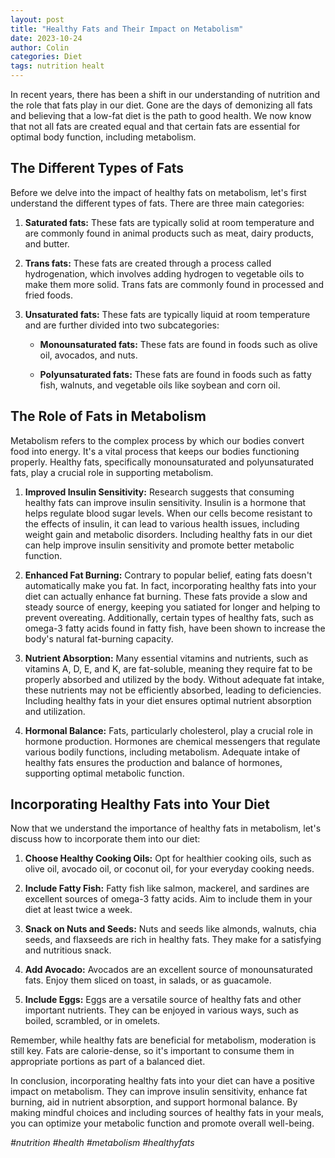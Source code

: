 ```yaml
---
layout: post
title: "Healthy Fats and Their Impact on Metabolism"
date: 2023-10-24
author: Colin
categories: Diet
tags: nutrition healt
---
```


In recent years, there has been a shift in our understanding of nutrition and the role that fats play in our diet. Gone are the days of demonizing all fats and believing that a low-fat diet is the path to good health. We now know that not all fats are created equal and that certain fats are essential for optimal body function, including metabolism.

## The Different Types of Fats

Before we delve into the impact of healthy fats on metabolism, let's first understand the different types of fats. There are three main categories:

1. **Saturated fats:** These fats are typically solid at room temperature and are commonly found in animal products such as meat, dairy products, and butter.

2. **Trans fats:** These fats are created through a process called hydrogenation, which involves adding hydrogen to vegetable oils to make them more solid. Trans fats are commonly found in processed and fried foods.

3. **Unsaturated fats:** These fats are typically liquid at room temperature and are further divided into two subcategories:

   - **Monounsaturated fats:** These fats are found in foods such as olive oil, avocados, and nuts.
   
   - **Polyunsaturated fats:** These fats are found in foods such as fatty fish, walnuts, and vegetable oils like soybean and corn oil.

## The Role of Fats in Metabolism

Metabolism refers to the complex process by which our bodies convert food into energy. It's a vital process that keeps our bodies functioning properly. Healthy fats, specifically monounsaturated and polyunsaturated fats, play a crucial role in supporting metabolism.

1. **Improved Insulin Sensitivity:** Research suggests that consuming healthy fats can improve insulin sensitivity. Insulin is a hormone that helps regulate blood sugar levels. When our cells become resistant to the effects of insulin, it can lead to various health issues, including weight gain and metabolic disorders. Including healthy fats in our diet can help improve insulin sensitivity and promote better metabolic function.

2. **Enhanced Fat Burning:** Contrary to popular belief, eating fats doesn't automatically make you fat. In fact, incorporating healthy fats into your diet can actually enhance fat burning. These fats provide a slow and steady source of energy, keeping you satiated for longer and helping to prevent overeating. Additionally, certain types of healthy fats, such as omega-3 fatty acids found in fatty fish, have been shown to increase the body's natural fat-burning capacity.

3. **Nutrient Absorption:** Many essential vitamins and nutrients, such as vitamins A, D, E, and K, are fat-soluble, meaning they require fat to be properly absorbed and utilized by the body. Without adequate fat intake, these nutrients may not be efficiently absorbed, leading to deficiencies. Including healthy fats in your diet ensures optimal nutrient absorption and utilization.

4. **Hormonal Balance:** Fats, particularly cholesterol, play a crucial role in hormone production. Hormones are chemical messengers that regulate various bodily functions, including metabolism. Adequate intake of healthy fats ensures the production and balance of hormones, supporting optimal metabolic function.

## Incorporating Healthy Fats into Your Diet

Now that we understand the importance of healthy fats in metabolism, let's discuss how to incorporate them into our diet:

1. **Choose Healthy Cooking Oils:** Opt for healthier cooking oils, such as olive oil, avocado oil, or coconut oil, for your everyday cooking needs.

2. **Include Fatty Fish:** Fatty fish like salmon, mackerel, and sardines are excellent sources of omega-3 fatty acids. Aim to include them in your diet at least twice a week.

3. **Snack on Nuts and Seeds:** Nuts and seeds like almonds, walnuts, chia seeds, and flaxseeds are rich in healthy fats. They make for a satisfying and nutritious snack.

4. **Add Avocado:** Avocados are an excellent source of monounsaturated fats. Enjoy them sliced on toast, in salads, or as guacamole.

5. **Include Eggs:** Eggs are a versatile source of healthy fats and other important nutrients. They can be enjoyed in various ways, such as boiled, scrambled, or in omelets.

Remember, while healthy fats are beneficial for metabolism, moderation is still key. Fats are calorie-dense, so it's important to consume them in appropriate portions as part of a balanced diet.

In conclusion, incorporating healthy fats into your diet can have a positive impact on metabolism. They can improve insulin sensitivity, enhance fat burning, aid in nutrient absorption, and support hormonal balance. By making mindful choices and including sources of healthy fats in your meals, you can optimize your metabolic function and promote overall well-being.

*#nutrition #health #metabolism #healthyfats*
